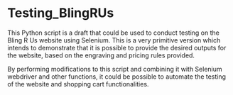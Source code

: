 # Testing_BlingRUs

This Python script is a draft that could be used to conduct testing on the Bling R Us website using Selenium. This is a very primitive version which intends to demonstrate that it is possible to provide the desired outputs for the website, based on the engraving and pricing rules provided. 

By performing modifications to this script and combining it with Selenium webdriver and other functions, it could be possible to automate the testing of the website and shopping cart functionalities. 
